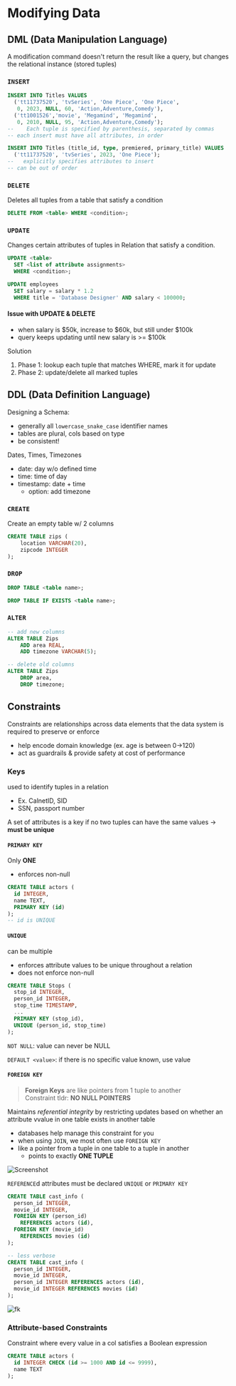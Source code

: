 # Modifying Data

## DML (Data Manipulation Language)

A modification command doesn't return the result like a query, but changes the relational instance (stored tuples)

### `INSERT`

```sql
INSERT INTO Titles VALUES
  ('tt11737520', 'tvSeries', 'One Piece', 'One Piece',
   0, 2023, NULL, 60, 'Action,Adventure,Comedy'),
  ('tt1001526','movie', 'Megamind', 'Megamind',
   0, 2010, NULL, 95, 'Action,Adventure,Comedy');
--    Each tuple is specified by parenthesis, separated by commas
-- each insert must have all attributes, in order

INSERT INTO Titles (title_id, type, premiered, primary_title) VALUES
  ('tt11737520', 'tvSeries', 2023, 'One Piece');
--   explicitly specifies attributes to insert
-- can be out of order

```

### `DELETE`

Deletes all tuples from a table that satisfy a condition

```sql
DELETE FROM <table> WHERE <condition>;
```

### `UPDATE`

Changes certain attributes of tuples in Relation that satisfy a condition.

```sql
UPDATE <table>
  SET <list of attribute assignments>
  WHERE <condition>;

UPDATE employees
  SET salary = salary * 1.2 
  WHERE title = 'Database Designer' AND salary < 100000;
```

#### Issue with UPDATE & DELETE

- when salary is $50k, increase to $60k, but still under $100k
- query keeps updating until new salary is >= $100k

Solution

1. Phase 1: lookup each tuple that matches WHERE, mark it for update
2. Phase 2: update/delete all marked tuples

## DDL (Data Definition Language)

Designing a Schema:

- generally all `lowercase_snake_case` identifier names
- tables are plural, cols based on type
- be consistent!

Dates, Times, Timezones

- date: day w/o defined time
- time: time of day
- timestamp: date + time
  - option: add timezone

### `CREATE`

Create an empty table w/ 2 columns

```sql
CREATE TABLE zips (
    location VARCHAR(20),
    zipcode INTEGER
);
```

### `DROP`

```sql
DROP TABLE <table name>;

DROP TABLE IF EXISTS <table name>;
```

### `ALTER`

```sql
-- add new columns
ALTER TABLE Zips
    ADD area REAL,
    ADD timezone VARCHAR(5);

-- delete old columns
ALTER TABLE Zips 
    DROP area, 
    DROP timezone;
```

## Constraints

Constraints are relationships across data elements that the data system is required to preserve or enforce

- help encode domain knowledge (ex. age is between 0->120)
- act as guardrails & provide safety at cost of performance

### Keys

used to identify tuples in a relation

- Ex. CalnetID, SID
- SSN, passport number

A set of attributes is a key if no two tuples can have the same values -> **must be unique**

#### `PRIMARY KEY`

Only **ONE**

- enforces non-null

```sql
CREATE TABLE actors (
  id INTEGER,
  name TEXT,
  PRIMARY KEY (id)
);
-- id is UNIQUE
```

#### `UNIQUE`

can be multiple

- enforces attribute values to be unique throughout a relation
- does not enforce non-null

```sql
CREATE TABLE Stops (
  stop_id INTEGER,
  person_id INTEGER,
  stop_time TIMESTAMP,
  ...
  PRIMARY KEY (stop_id),
  UNIQUE (person_id, stop_time)
);
```

`NOT NULL`: value can never be NULL

`DEFAULT <value>`: if there is no specific value known, use value

#### `FOREIGN KEY`

> **Foreign Keys** are like pointers from 1 tuple to another  
> Constraint tldr: **NO NULL POINTERS**

Maintains *referential integrity* by restricting updates based on whether an attribute vvalue in one table exists in another table

- databases help manage this constraint for you
- when using `JOIN`, we most often use `FOREIGN KEY`
- like a pointer from a tuple in one table to a tuple in another
  - points to exactly **ONE TUPLE**

![Screenshot](../img/fk.png)

`REFERENCE`d attributes must be declared `UNIQUE` or `PRIMARY KEY`

```sql
CREATE TABLE cast_info (
  person_id INTEGER,
  movie_id INTEGER,
  FOREIGN KEY (person_id)
    REFERENCES actors (id),
  FOREIGN KEY (movie_id)
    REFERENCES movies (id)
);

-- less verbose
CREATE TABLE cast_info (
  person_id INTEGER,
  movie_id INTEGER,
  person_id INTEGER REFERENCES actors (id),
  movie_id INTEGER REFERENCES movies (id)
);
```

![fk](../img/fk2.png)

### Attribute-based Constraints

Constraint where every value in a col satisfies a Boolean expression

```sql
CREATE TABLE actors (
  id INTEGER CHECK (id >= 1000 AND id <= 9999), 
  name TEXT
); 
```